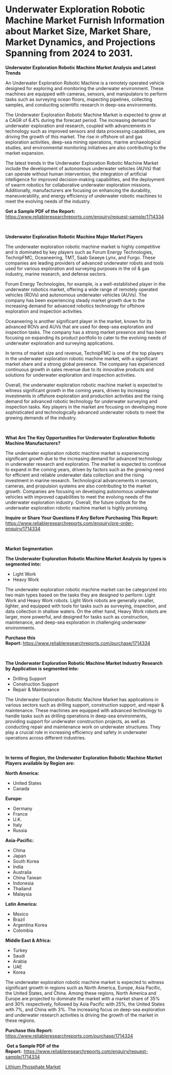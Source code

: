 <p><h1>Underwater Exploration Robotic Machine Market Furnish Information about Market Size, Market Share, Market Dynamics, and Projections Spanning from 2024 to 2031.</h1></p><p><strong>Underwater Exploration Robotic Machine Market Analysis and Latest Trends</strong></p>
<p><p>An Underwater Exploration Robotic Machine is a remotely operated vehicle designed for exploring and monitoring the underwater environment. These machines are equipped with cameras, sensors, and manipulators to perform tasks such as surveying ocean floors, inspecting pipelines, collecting samples, and conducting scientific research in deep-sea environments.</p><p>The Underwater Exploration Robotic Machine Market is expected to grow at a CAGR of 6.4% during the forecast period. The increasing demand for underwater exploration and research, coupled with advancements in technology such as improved sensors and data processing capabilities, are driving the growth of this market. The rise in offshore oil and gas exploration activities, deep-sea mining operations, marine archaeological studies, and environmental monitoring initiatives are also contributing to the market expansion.</p><p>The latest trends in the Underwater Exploration Robotic Machine Market include the development of autonomous underwater vehicles (AUVs) that can operate without human intervention, the integration of artificial intelligence for improved decision-making capabilities, and the deployment of swarm robotics for collaborative underwater exploration missions. Additionally, manufacturers are focusing on enhancing the durability, maneuverability, and energy efficiency of underwater robotic machines to meet the evolving needs of the industry.</p></p>
<p><strong>Get a Sample PDF of the Report:&nbsp;</strong> <a href="https://www.reliableresearchreports.com/enquiry/request-sample/1714334">https://www.reliableresearchreports.com/enquiry/request-sample/1714334</a></p>
<p>&nbsp;</p>
<p><strong>Underwater Exploration Robotic Machine Major Market Players</strong></p>
<p><p>The underwater exploration robotic machine market is highly competitive and is dominated by key players such as Forum Energy Technologies, TechnipFMC, Oceaneering, TMT, Saab Seaeye Lynx, and Furgo. These companies are leading providers of advanced underwater robots and tools used for various exploration and surveying purposes in the oil & gas industry, marine research, and defense sectors.</p><p>Forum Energy Technologies, for example, is a well-established player in the underwater robotics market, offering a wide range of remotely operated vehicles (ROVs) and autonomous underwater vehicles (AUVs). The company has been experiencing steady market growth due to the increasing demand for advanced robotics technology for offshore exploration and inspection activities.</p><p>Oceaneering is another significant player in the market, known for its advanced ROVs and AUVs that are used for deep-sea exploration and inspection tasks. The company has a strong market presence and has been focusing on expanding its product portfolio to cater to the evolving needs of underwater exploration and surveying applications.</p><p>In terms of market size and revenue, TechnipFMC is one of the top players in the underwater exploration robotic machine market, with a significant market share and a strong global presence. The company has experienced continuous growth in sales revenue due to its innovative products and solutions for underwater exploration and inspection activities.</p><p>Overall, the underwater exploration robotic machine market is expected to witness significant growth in the coming years, driven by increasing investments in offshore exploration and production activities and the rising demand for advanced robotic technology for underwater surveying and inspection tasks. Key players in the market are focusing on developing more sophisticated and technologically advanced underwater robots to meet the growing demands of the industry.</p></p>
<p>&nbsp;</p>
<p><strong>What Are The Key Opportunities For Underwater Exploration Robotic Machine Manufacturers?</strong></p>
<p><p>The underwater exploration robotic machine market is experiencing significant growth due to the increasing demand for advanced technology in underwater research and exploration. The market is expected to continue to expand in the coming years, driven by factors such as the growing need for efficient and reliable underwater data collection and the rising investment in marine research. Technological advancements in sensors, cameras, and propulsion systems are also contributing to the market growth. Companies are focusing on developing autonomous underwater vehicles with improved capabilities to meet the evolving needs of the underwater exploration industry. Overall, the future outlook for the underwater exploration robotic machine market is highly promising.</p></p>
<p><strong>Inquire or Share Your Questions If Any Before Purchasing This Report:</strong> <a href="https://www.reliableresearchreports.com/enquiry/pre-order-enquiry/1714334">https://www.reliableresearchreports.com/enquiry/pre-order-enquiry/1714334</a></p>
<p>&nbsp;</p>
<p><strong>Market Segmentation</strong></p>
<p><strong>The Underwater Exploration Robotic Machine Market Analysis by types is segmented into:</strong></p>
<p><ul><li>Light Work</li><li>Heavy Work</li></ul></p>
<p><p>The underwater exploration robotic machine market can be categorized into two main types based on the tasks they are designed to perform: Light Work and Heavy Work robots. Light Work robots are generally smaller, lighter, and equipped with tools for tasks such as surveying, inspection, and data collection in shallow waters. On the other hand, Heavy Work robots are larger, more powerful, and designed for tasks such as construction, maintenance, and deep-sea exploration in challenging underwater environments.</p></p>
<p><strong>Purchase this Report:&nbsp;</strong><a href="https://www.reliableresearchreports.com/purchase/1714334">https://www.reliableresearchreports.com/purchase/1714334</a></p>
<p>&nbsp;</p>
<p><strong>The Underwater Exploration Robotic Machine Market Industry Research by Application is segmented into:</strong></p>
<p><ul><li>Drilling Support</li><li>Construction Support</li><li>Repair & Maintenance</li></ul></p>
<p><p>The Underwater Exploration Robotic Machine Market has applications in various sectors such as drilling support, construction support, and repair & maintenance. These machines are equipped with advanced technology to handle tasks such as drilling operations in deep-sea environments, providing support for underwater construction projects, as well as conducting repair and maintenance work on underwater structures. They play a crucial role in increasing efficiency and safety in underwater operations across different industries.</p></p>
<p>&nbsp;</p>
<p><strong>In terms of Region, the Underwater Exploration Robotic Machine Market Players available by Region are:</strong></p>
<p>
    <p> <strong> North America: </strong>
        <ul>
            <li>United States</li>
            <li>Canada</li>
        </ul>
        </p> 
    <p> <strong> Europe: </strong>
        <ul>
            <li>Germany</li>
            <li>France</li>
            <li>U.K.</li>
            <li>Italy</li>
            <li>Russia</li>
        </ul>
        </p> 
    <p> <strong> Asia-Pacific: </strong>
        <ul>
            <li>China</li>
            <li>Japan</li>
            <li>South Korea</li>
            <li>India</li>
            <li>Australia</li>
            <li>China Taiwan</li>
            <li>Indonesia</li>
            <li>Thailand</li>
            <li>Malaysia</li>
        </ul>
        </p> 
    <p> <strong> Latin America: </strong>
        <ul>
            <li>Mexico</li>
            <li>Brazil</li>
            <li>Argentina Korea</li>
            <li>Colombia</li>
        </ul>
        </p> 
    <p> <strong> Middle East & Africa: </strong>
        <ul>
            <li>Turkey</li>
            <li>Saudi</li>
            <li>Arabia</li>
            <li>UAE</li>
            <li>Korea</li>
        </ul>
    </p>
    </p>
<p><p>The underwater exploration robotic machine market is expected to witness significant growth in regions such as North America, Europe, Asia Pacific, the United States, and China. Among these regions, North America and Europe are projected to dominate the market with a market share of 35% and 30% respectively, followed by Asia Pacific with 25%, the United States with 7%, and China with 3%. The increasing focus on deep-sea exploration and underwater research activities is driving the growth of the market in these regions.</p></p>
<p><strong>Purchase this Report: </strong><a href="https://www.reliableresearchreports.com/purchase/1714334">https://www.reliableresearchreports.com/purchase/1714334</a></p>
<p>&nbsp;<strong>Get a Sample PDF of the Report:&nbsp;&nbsp;</strong><a href="https://www.reliableresearchreports.com/enquiry/request-sample/1714334">https://www.reliableresearchreports.com/enquiry/request-sample/1714334</a></p>
<p><strong></strong></p>
<p><p><a href="https://github.com/kathiaseamanalvaradovlprc2h/Market-Research-Report-List-1/blob/main/lithium-phosphate-market.md">Lithium Phosphate Market</a></p></p>